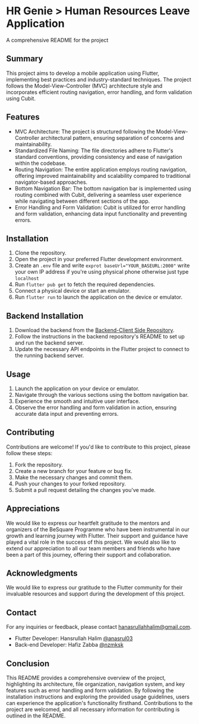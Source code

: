 # HR Genie > Human Resources Leave Application

A comprehensive README for the project

## Summary
This project aims to develop a mobile application using Flutter, implementing best practices and industry-standard techniques. The project follows the Model-View-Controller (MVC) architecture style and incorporates efficient routing navigation, error handling, and form validation using Cubit.

## Features
- MVC Architecture: The project is structured following the Model-View-Controller architectural pattern, ensuring separation of concerns and maintainability.
- Standardized File Naming: The file directories adhere to Flutter's standard conventions, providing consistency and ease of navigation within the codebase.
- Routing Navigation: The entire application employs routing navigation, offering improved maintainability and scalability compared to traditional navigator-based approaches.
- Bottom Navigation Bar: The bottom navigation bar is implemented using routing combined with Cubit, delivering a seamless user experience while navigating between different sections of the app.
- Error Handling and Form Validation: Cubit is utilized for error handling and form validation, enhancing data input functionality and preventing errors.

## Installation
1. Clone the repository.
2. Open the project in your preferred Flutter development environment.
3. Create an `.env` file and write `exprot baseUrl="YOUR_BASEURL:2000"` write your own IP address if you're using physical phone otherwise just type `localhost`
4. Run `flutter pub get` to fetch the required dependencies.
5. Connect a physical device or start an emulator.
6. Run `flutter run` to launch the application on the device or emulator.
   
## Backend Installation
1. Download the backend from the [Backend-Client Side Repository](https://github.com/nzmksk/bs-hr-genie-client).
2. Follow the instructions in the backend repository's README to set up and run the backend server.
3. Update the necessary API endpoints in the Flutter project to connect to the running backend server.

## Usage
1. Launch the application on your device or emulator.
2. Navigate through the various sections using the bottom navigation bar.
3. Experience the smooth and intuitive user interface.
4. Observe the error handling and form validation in action, ensuring accurate data input and preventing errors.

## Contributing
Contributions are welcome! If you'd like to contribute to this project, please follow these steps:
1. Fork the repository.
2. Create a new branch for your feature or bug fix.
3. Make the necessary changes and commit them.
4. Push your changes to your forked repository.
5. Submit a pull request detailing the changes you've made.

## Appreciations
We would like to express our heartfelt gratitude to the mentors and organizers of the BeSquare Programme who have been instrumental in our growth and learning journey with Flutter. Their support and guidance have played a vital role in the success of this project. We would also like to extend our appreciation to all our team members and friends who have been a part of this journey, offering their support and collaboration.


## Acknowledgments
We would like to express our gratitude to the Flutter community for their invaluable resources and support during the development of this project.

## Contact
For any inquiries or feedback, please contact [hanasrullahhalim@gmail.com](mailto:hanasrullahhalim@gmail.com).
- Flutter Developer: Hansrullah Halim  [@anasrul03](https://github.com/anasrul03)
- Back-end Developer: Hafiz Zabba  [@nzmksk](https://github.com/nzmksk)

## Conclusion
This README provides a comprehensive overview of the project, highlighting its architecture, file organization, navigation system, and key features such as error handling and form validation. By following the installation instructions and exploring the provided usage guidelines, users can experience the application's functionality firsthand. Contributions to the project are welcomed, and all necessary information for contributing is outlined in the README.
